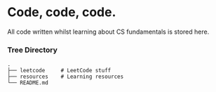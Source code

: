Code, code, code.
============================

All code written whilst learning about CS fundamentals is stored here.

### Tree Directory
    .
    ├── leetcode     # LeetCode stuff
    ├── resources    # Learning resources
    └── README.md

